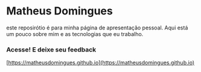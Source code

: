 # Matheus Domingues

este reposirótio é para minha página de apresentação pessoal.
Aqui está um pouco sobre mim e as tecnologias que eu trabalho.

### Acesse! E deixe seu feedback

[https://matheusdomingues.github.io](https://matheusdomingues.github.io)
